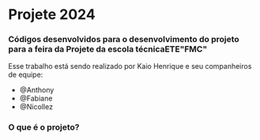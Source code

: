 # Projete 2024
### Códigos desenvolvidos para o desenvolvimento do projeto para a feira da Projete da escola técnicaETE"FMC" 

Esse trabalho está sendo realizado por Kaio Henrique e seu companheiros de equipe:
* @Anthony
* @Fabiane
* @Nicollez

### O que é o projeto? 
